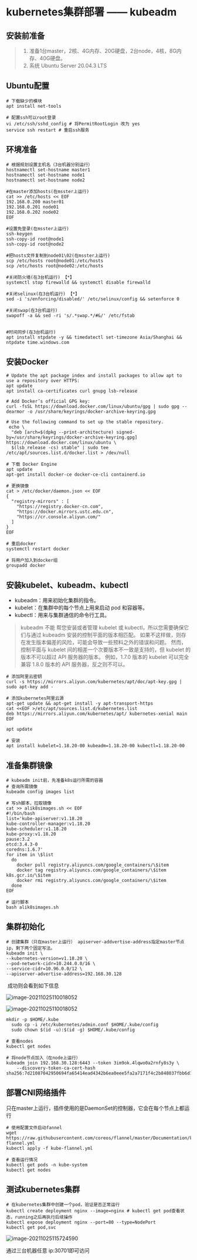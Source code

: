 # kubernetes集群部署 —— kubeadm

## 安装前准备

> 1. 准备1台master，2核、4G内存、20G硬盘，2台node，4核，8G内存、40G硬盘。
> 2. 系统 Ubuntu Server 20.04.3 LTS

## Ubuntu配置

```shell
# 下载缺少的模块
apt install net-tools

# 配置ssh可以root登录
vi /etc/ssh/sshd_config # 将PermitRootLogin 改为 yes
service ssh restart # 重启ssh服务
```

## 环境准备

```shell
# 根据规划设置主机名（3台机器分别运行）
hostnamectl set-hostname master1
hostnamectl set-hostname node1
hostnamectl set-hostname node2

#在master添加hosts(在msster上运行)
cat >> /etc/hosts << EOF
192.168.0.200 master01
192.168.0.201 node01
192.168.0.202 node02
EOF

#设置免登录(在msster上运行)
ssh-keygen
ssh-copy-id root@node1
ssh-copy-id root@node2

#把hosts文件复制到node01\02(在msster上运行)
scp /etc/hosts root@node01:/etc/hosts
scp /etc/hosts root@node02:/etc/hosts

#关闭防火墙(在3台机运行) 【*】
systemctl stop firewalld && systemctl disable firewalld

#关闭selinux(在3台机运行) 【*】
sed -i 's/enforcing/disabled/' /etc/selinux/config && setenforce 0

#关闭swap(在3台机运行)
swapoff -a && sed -ri 's/.*swap.*/#&/' /etc/fstab


#时间同步(在3台机运行)
apt install ntpdate -y && timedatectl set-timezone Asia/Shanghai && ntpdate time.windows.com
```

## 安装Docker

```shell
# Update the apt package index and install packages to allow apt to use a repository over HTTPS:
apt update
apt install ca-certificates curl gnupg lsb-release

# Add Docker’s official GPG key:
curl -fsSL https://download.docker.com/linux/ubuntu/gpg | sudo gpg --dearmor -o /usr/share/keyrings/docker-archive-keyring.gpg

# Use the following command to set up the stable repository.
 echo \
  "deb [arch=$(dpkg --print-architecture) signed-by=/usr/share/keyrings/docker-archive-keyring.gpg] https://download.docker.com/linux/ubuntu \
  $(lsb_release -cs) stable" | sudo tee /etc/apt/sources.list.d/docker.list > /dev/null
  
# 下载 Docker Engine
apt update
apt-get install docker-ce docker-ce-cli containerd.io

# 更换镜像
cat > /etc/docker/daemon.json << EOF
{
  "registry-mirrors" : [
    "https://registry.docker-cn.com",
    "https://docker.mirrors.ustc.edu.cn",
    "https://cr.console.aliyun.com/"
  ]
}
EOF

# 重启docker
systemctl restart docker

# 将用户加入到docker组
groupadd docker

```

## 安装kubelet、kubeadm、kubectl

- kubeadm：用来初始化集群的指令。
- kubelet：在集群中的每个节点上用来启动 pod 和容器等。
- kubectl：用来与集群通信的命令行工具。

> kubeadm 不能 帮您安装或者管理 kubelet 或 kubectl，所以您需要确保它们与通过 kubeadm 安装的控制平面的版本相匹配。 如果不这样做，则存在发生版本偏差的风险，可能会导致一些预料之外的错误和问题。 然而，控制平面与 kubelet 间的相差一个次要版本不一致是支持的，但 kubelet 的版本不可以超过 API 服务器的版本。 例如，1.7.0 版本的 kubelet 可以完全兼容 1.8.0 版本的 API 服务器，反之则不可以。

```shell
# 添加阿里云密钥
curl -s https://mirrors.aliyun.com/kubernetes/apt/doc/apt-key.gpg | sudo apt-key add -

# 添加kubernetes阿里云源
apt-get update && apt-get install -y apt-transport-https
cat <<EOF >/etc/apt/sources.list.d/kubernetes.list
deb https://mirrors.aliyun.com/kubernetes/apt/ kubernetes-xenial main
EOF

apt update

# 安装
apt install kubelet=1.18.20-00 kubeadm=1.18.20-00 kubectl=1.18.20-00
```

## 准备集群镜像

```
# kubeadm init前，先准备k8s运行所需的容器
# 查询所需镜像
kubeadm config images list

# 写sh脚本，拉取镜像
cat >> alik8simages.sh << EOF
#!/bin/bash
list='kube-apiserver:v1.18.20
kube-controller-manager:v1.18.20
kube-scheduler:v1.18.20
kube-proxy:v1.18.20
pause:3.2
etcd:3.4.3-0
coredns:1.6.7'
for item in \$list
  do
    docker pull registry.aliyuncs.com/google_containers/\$item
    docker tag registry.aliyuncs.com/google_containers/\$item k8s.gcr.io/\$item
    docker rmi registry.aliyuncs.com/google_containers/\$item
  done
EOF

# 运行脚本
bash alik8simages.sh
```

## 集群初始化

```
# 创建集群（只在master上运行） apiserver-addvertise-address指定master节点ip，剩下两个固定写法。
kubeadm init \
--kubernetes-version=v1.18.20 \
--pod-network-cidr=10.244.0.0/16 \
--service-cidr=10.96.0.0/12 \
--apiserver-advertise-address=192.168.30.128
```

​	成功则会看到如下信息

![image-20211025110018052](D:\k8s_vm\kubernetes文档\image-20211025110018052.png)

![image-20211025110018052](C:\Users\dell\AppData\Roaming\Typora\typora-user-images\image-20211025110018052.png)

```
mkdir -p $HOME/.kube
  sudo cp -i /etc/kubernetes/admin.conf $HOME/.kube/config
  sudo chown $(id -u):$(id -g) $HOME/.kube/config
  
# 查看nodes
kubectl get nodes

# 将node节点加入（在node上运行）
kubeadm join 192.168.30.128:6443 --token 3im9ok.4lqwo0a2rnfy8s3y \
    --discovery-token-ca-cert-hash sha256:7d21087042950694fa65414ead4342b6ea0eee5fa2a7171f4c2b848037fbb6d1
```

## 部署CNI网络插件

​	只在master上运行，插件使用的是DaemonSet的控制器，它会在每个节点上都运行

```
# 使用配置文件启动fannel
wget https://raw.githubusercontent.com/coreos/flannel/master/Documentation/kube-flannel.yml
kubectl apply -f kube-flannel.yml

# 查看运行情况
kubectl get pods -n kube-system
kubectl get nodes
```

## 测试kubernetes集群

```
# 在kubernetes集群中创建一个pod，验证是否正常运行
kubectl create deployment nginx --image=nginx # kubectl get pod查看状态，running之后再执行后续操作
kubectl expose deployment nginx --port=80 --type=NodePort
kubectl get pod,svc
```

![image-20211025115724590](C:\Users\dell\AppData\Roaming\Typora\typora-user-images\image-20211025115724590.png)

通过三台机器任意 ip:30701即可访问

